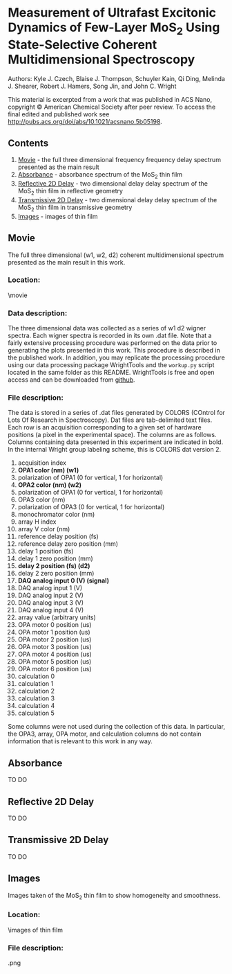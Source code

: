 # Measurement of Ultrafast Excitonic Dynamics of Few-Layer MoS<sub>2</sub> Using State-Selective Coherent Multidimensional Spectroscopy

Authors: Kyle J. Czech, Blaise J. Thompson, Schuyler Kain, Qi Ding, Melinda J. Shearer, Robert J. Hamers, Song Jin, and John C. Wright

This material is excerpted from a work that was published in ACS Nano, copyright © American Chemical Society after peer review. To access the final edited and published work see http://pubs.acs.org/doi/abs/10.1021/acsnano.5b05198.

## Contents

1. [Movie](#movie) - the full three dimensional frequency frequency delay spectrum presented as the main result
2. [Absorbance](#absorbance) - absorbance spectrum of the MoS<sub>2</sub> thin film
3. [Reflective 2D Delay](#reflective-2d-delay) - two dimensional delay delay spectrum of the MoS<sub>2</sub> thin film in reflective geometry
4. [Transmissive 2D Delay](#transmissive-2d-delay) - two dimensional delay delay spectrum of the MoS<sub>2</sub> thin film in transmissive geometry
5. [Images](#images) - images of thin film

## Movie
The full three dimensional (w1, w2, d2) coherent multidimensional spectrum presented as the main result in this work.

### Location:
\\movie

### Data description:
The three dimensional data was collected as a series of w1 d2 wigner spectra. Each wigner spectra is recorded in its own .dat file. Note that a fairly extensive processing procedure was performed on the data prior to generating the plots presented in this work. This procedure is described in the published work. In addition, you may replicate the processing procedure using our data processing package WrightTools and the `workup.py` script located in the same folder as this README. WrightTools is free and open access and can be downloaded from [github](https://github.com/wright-group/WrightTools).

### File description:
The data is stored in a series of .dat files generated by COLORS (COntrol for Lots Of Research in Spectroscopy). Dat files are tab-delimited text files. Each row is an acquisition corresponding to a given set of hardware positions (a pixel in the experimental space). The columns are as follows. Columns containing data presented in this experiment are indicated in bold. In the internal Wright group labeling scheme, this is COLORS dat version 2.

1. acquisition index
2. **OPA1 color (nm) (w1)**
3. polarization of OPA1 (0 for vertical, 1 for horizontal)
4. **OPA2 color (nm) (w2)**
5. polarization of OPA1 (0 for vertical, 1 for horizontal)
6. OPA3 color (nm)
7. polarization of OPA3 (0 for vertical, 1 for horizontal)
8. monochromator color (nm)
9. array H index
10. array V color (nm)
11. reference delay position (fs)
12. reference delay zero position (mm)
13. delay 1 position (fs)
14. delay 1 zero position (mm)
15. **delay 2 position (fs) (d2)**
16. delay 2 zero position (mm)
17. **DAQ analog input 0 (V) (signal)**
18. DAQ analog input 1 (V)
19. DAQ analog input 2 (V)
20. DAQ analog input 3 (V)
21. DAQ analog input 4 (V)
22. array value (arbitrary units)
23. OPA motor 0 position (us)
24. OPA motor 1 position (us)
25. OPA motor 2 position (us)
26. OPA motor 3 position (us)
27. OPA motor 4 position (us)
28. OPA motor 5 position (us)
29. OPA motor 6 position (us)
30. calculation 0
31. calculation 1
32. calculation 2
33. calculation 3
34. calculation 4
35. calculation 5

Some columns were not used during the collection of this data. In particular, the OPA3, array, OPA motor, and calculation columns do not contain information that is relevant to this work in any way.

## Absorbance

TO DO

## Reflective 2D Delay

TO DO

## Transmissive 2D Delay

TO DO

## Images

Images taken of the MoS<sub>2</sub> thin film to show homogeneity and smoothness.

### Location:
\\images of thin film

### File description:
.png
